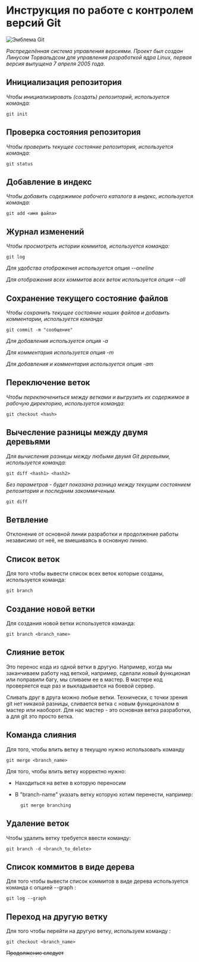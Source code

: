 # **Инструкция по работе с контролем версий Git**

![Эмблема Git](git.png)

*Распределённая система управления версиями. Проект был создан Линусом Торвальдсом для управления разработкой ядра Linux, первая версия выпущена 7 апреля 2005 года.*

## Инициализация репозитория

*Чтобы инициализировать (создать) репозиторий, используется команда:*

    git init    

## Проверка состояния репозитория

*Чтобы проверить текущее состояние репозитория, используется команда:*

    git status

## Добавление в индекс

*Чтобы добавить содержимое рабочего каталога в индекс, используется команда:*

    git add <имя файла>

## Журнал изменений

*Чтобы просмотреть истории коммитов, используется команда:*

    git log

*Для удобства отображения используется опция --oneline*

*Для отображения всех коммитов всех веток используется опция --all*

## Сохранение текущего состояние файлов

*Чтобы сохранить текущее состояние наших файлов и добавить комментарии, используется команда*

    git commit -m "сообщение"

*Для добавления используется опция -a*

*Для комментария используется опция -m*

*Для добавления и комментария используется опция -am*

## Переключение веток

*Чтобы переключениться между ветками и выгрузить их содержимое в рабочую директорию, используется команда:*

    git checkout <hash>

## Вычесление разницы между двумя деревьями

*Для вычисления разницы между любыми двумя Git деревьями, используется команда:*

    git diff <hash1> <hash2>

*Без параметров - будет показана разница между текущим состоянием репозитория и последним закоммиченым.*

    git diff

## Ветвление
   
Отклонение от основной линии разработки и продолжение работы независимо от неё, не вмешиваясь в основную линию.

## Список веток

Для того чтобы вывести список всех веток которые созданы, используется команда:

    git branch

## Создание новой ветки 

Для создания новой ветки используется команда:

    git branch <branch_name>

## Слияние веток 

Это перенос кода из одной ветки в другую. Например, когда мы заканчиваем работу над веткой, например, сделали новый функционал или поправили багу, мы сливаем ее в мастер. В мастере код проверяется еще раз и выкладывается на боевой сервер.

Сливать друг в друга можно любые ветки. Технически, с точки зрения git нет никакой разницы, сливается ветка с новым функционалом в мастер или наоборот. Для нас мастер - это основная ветка разработки, а для git это просто ветка.

## Команда слияния

Для того, чтобы влить ветку в текущую нужно использовать команду

    git merge <branch_name>

Для того, чтобы влить ветку корректно нужно:

* Находиться на ветке в которую переносим

* В "branch-name" указать ветку которую хотим перенести, например:

        git merge branching

## Удаление веток

Чтобы удалить ветку требуется ввести команду:

    git branch -d <branch_to_delete>

## Список коммитов в виде дерева

Для того чтобы вывести список коммитов в виде дерева используется команда с опцией --graph :

    git log --graph

## Переход на другую ветку

Для того чтобы перейти на другую ветку, используем команду :

    git checkout <branch_name>

~~Продолжение следует~~